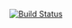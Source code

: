 [![Build Status](https://circleci.com/gh/Simple-Python-Projects/Python-Blog-API.svg?style=svg)](https://app.circleci.com/pipelines/github/Simple-Python-Projects/Python-Blog-API)
